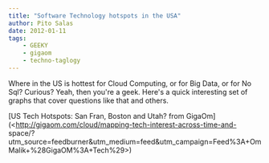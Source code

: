 ```yaml
---
title: "Software Technology hotspots in the USA"
author: Pito Salas
date: 2012-01-11
tags:
    - GEEKY
    - gigaom
    - techno-taglogy
---
```




Where in the US is hottest for Cloud Computing, or for Big Data, or for No
Sql? Curious? Yeah, then you're a geek. Here's a quick interesting set of
graphs that cover questions like that and others.

[US Tech Hotspots: San Fran, Boston and Utah? from
GigaOm](<http://gigaom.com/cloud/mapping-tech-interest-across-time-and-
space/?utm_source=feedburner&utm_medium=feed&utm_campaign=Feed%3A+OmMalik+%28GigaOM%3A+Tech%29>)


